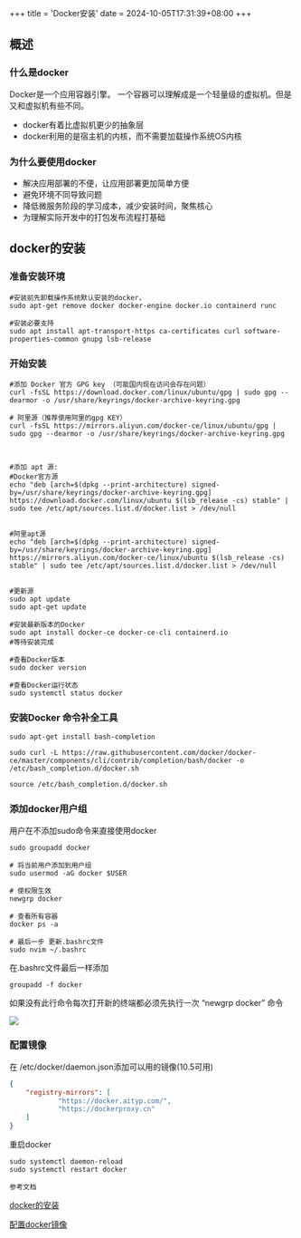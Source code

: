 +++
title = 'Docker安装'
date = 2024-10-05T17:31:39+08:00
+++
## 概述
### 什么是docker

Docker是一个应用容器引擎。 一个容器可以理解成是一个轻量级的虚拟机。但是又和虚拟机有些不同。

+ docker有着比虚拟机更少的抽象层
+ docker利用的是宿主机的内核，而不需要加载操作系统OS内核

### 为什么要使用docker

+ 解决应用部署的不便，让应用部署更加简单方便
+  避免环境不同导致问题
+ 降低微服务阶段的学习成本，减少安装时间，聚焦核心
+ 为理解实际开发中的打包发布流程打基础



## docker的安装


### 准备安装环境
```shell
#安装前先卸载操作系统默认安装的docker，
sudo apt-get remove docker docker-engine docker.io containerd runc

#安装必要支持
sudo apt install apt-transport-https ca-certificates curl software-properties-common gnupg lsb-release

```

### 开始安装
```shell
#添加 Docker 官方 GPG key （可能国内现在访问会存在问题）
curl -fsSL https://download.docker.com/linux/ubuntu/gpg | sudo gpg --dearmor -o /usr/share/keyrings/docker-archive-keyring.gpg

# 阿里源（推荐使用阿里的gpg KEY）
curl -fsSL https://mirrors.aliyun.com/docker-ce/linux/ubuntu/gpg | sudo gpg --dearmor -o /usr/share/keyrings/docker-archive-keyring.gpg



#添加 apt 源:
#Docker官方源
echo "deb [arch=$(dpkg --print-architecture) signed-by=/usr/share/keyrings/docker-archive-keyring.gpg] https://download.docker.com/linux/ubuntu $(lsb_release -cs) stable" | sudo tee /etc/apt/sources.list.d/docker.list > /dev/null


#阿里apt源
echo "deb [arch=$(dpkg --print-architecture) signed-by=/usr/share/keyrings/docker-archive-keyring.gpg] https://mirrors.aliyun.com/docker-ce/linux/ubuntu $(lsb_release -cs) stable" | sudo tee /etc/apt/sources.list.d/docker.list > /dev/null


#更新源
sudo apt update
sudo apt-get update

```

```shell
#安装最新版本的Docker
sudo apt install docker-ce docker-ce-cli containerd.io
#等待安装完成

#查看Docker版本
sudo docker version

#查看Docker运行状态
sudo systemctl status docker

```

### 安装Docker 命令补全工具

```shell
sudo apt-get install bash-completion

sudo curl -L https://raw.githubusercontent.com/docker/docker-ce/master/components/cli/contrib/completion/bash/docker -o /etc/bash_completion.d/docker.sh

source /etc/bash_completion.d/docker.sh

```

###  添加docker用户组

用户在不添加sudo命令来直接使用docker



```shell
sudo groupadd docker

# 将当前用户添加到用户组
sudo usermod -aG docker $USER

# 使权限生效
newgrp docker

# 查看所有容器
docker ps -a

# 最后一步 更新.bashrc文件
sudo nvim ~/.bashrc
```

在.bashrc文件最后一样添加

```shell
groupadd -f docker
```

如果没有此行命令每次打开新的终端都必须先执行一次 “newgrp docker” 命令

![](https://i.postimg.cc/G3ksbG41/screenshot-30.png)
### 配置镜像
在 /etc/docker/daemon.json添加可以用的镜像(10.5可用)

```json
{
    "registry-mirrors": [
            "https://docker.aityp.com/",
            "https://dockerproxy.cn"
    ]
}
```

重启docker

```shell
sudo systemctl daemon-reload
sudo systemctl restart docker
```

`参考文档`

[docker的安装](https://blog.csdn.net/u011278722/article/details/137673353)

[配置docker镜像](https://www.cnblogs.com/xydchen/p/18258781)